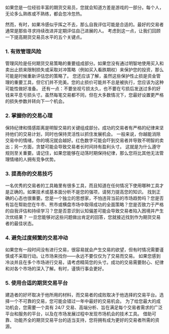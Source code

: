 如果您是一位经验丰富的期货交易员，您就会知道方差是游戏的一部分。每个人，无论多么熟练或不熟练，都会忽冷忽热。

然而，有时，如果冷感似乎挥之不去，那么自我评估可能是合适的。最好的交易者通常是那些寻求持续改进并定期评估自己进展的人。
考虑到这一点，让我们回顾一下提高期货交易员水平的五个关键点。

### 1. 有效管理风险

管理风险是任何期货交易策略的重要组成部分。如果您没有通过明智地使用买入和卖出止损来限制损失或采取对冲策略（例如买入看跌期权）来保护您的投资，那么可能是时候重新评估您的策略了。
您还应该了解，虽然这些保护性止损是资金管理的重要工具，但它们并不完美。您的止损价可能并不总是被执行，您应该为这种可能性做好准备。
还有一点：不要坐视亏损太久，也不要在亏损后发送过多的好钱来平息亏损头寸。虽然每笔交易都不同，但在大多数情况下，您最好设置更严格的损失参数并转向下一个机会。

### 2. 掌握你的交易心理

保持纪律和情感距离是明智交易的关键组成部分。成功的交易者有严格的纪律来坚持他们的交易计划，同时也保持灵活性以抓住发展机会。
一般来说，你越能消除交易中的情绪，你的境况就会越好。红色数字可能会吓到交易者并导致不明智的卖出；另一方面，贪婪可能会导致交易者长时间持有盈利头寸。
这就是为什么遵守规则至关重要。请记住，如果您能够在动荡时期保持纪律，那么您将比其他无法管理情绪的人拥有竞争优势。

### 3. 提高你的交易技巧

一名优秀的交易者的工具箱里有很多工具，而且知道在任何情况下使用哪种工具才是正确的。如果技术或基本面分析不是您的强项，请努力提高您的知识。
找到正确的心态也很重要。您是一个独立的思想家，不怕违背当前的市场趋势吗？您是否有旨在帮助您在牛市、熊市或横盘市场中取得成功的全面策略？您是否致力于严格的自我评估和持续学习？您是否意识到认知偏差可能会导致交易者陷入困境并产生次优结果？
一旦您能够对这些问题做出肯定的回答，您就接近找到作为期货交易者的最佳状态。

### 4. 避免过度频繁的交易冲动

如果您有一段时间没有进行交易，很容易就会产生交易的欲望，但有时情况需要谨慎或不采取行动。让市场来找你——永远不要仅仅为了交易而交易。
如果您感到冷淡并且在多个市场进行交易，请考虑精简您的头寸。成功的交易需要耐心、纪律和对各个市场的深入了解。有时，谨慎行事会更好。

### 5. 使用合适的期货交易平台

建造者的好坏取决于他所用的材料，而交易者的成败取决于他选择的交易平台。选择一个不可靠的交易，您可能会错过一年中最好的交易机会。
为了给您最大的成功机会，您需要一个具有 24/7 交易、高端分析、旨在满足每个交易者需求的广泛平台和服务的平台，以及在市场发展过程中发现市场机会的技术工具。
借助可靠、功能齐全的期货交易平台的适当支持，您将拥有成为更好的交易者所需的资源。
